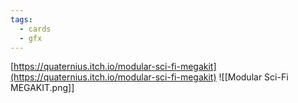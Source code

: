 ```yaml
---
tags:
  - cards
  - gfx
---
```

[https://quaternius.itch.io/modular-sci-fi-megakit](https://quaternius.itch.io/modular-sci-fi-megakit)
![[Modular Sci-Fi MEGAKIT.png]]
